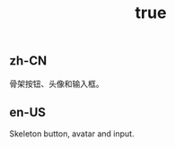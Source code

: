 ﻿---
order: 2
title:
  zh-CN: 骨架按钮、头像和输入框。
  en-US: Skeleton button, avatar and input
---

## zh-CN

骨架按钮、头像和输入框。

## en-US

Skeleton button, avatar and input.